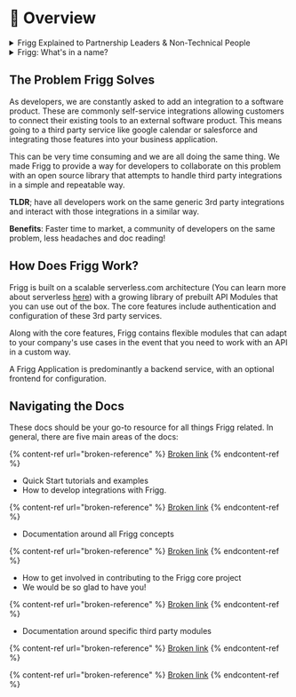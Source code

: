 # 🥳 Overview

<details>

<summary>Frigg Explained to Partnership Leaders &#x26; Non-Technical People</summary>

The Frigg Integration Framework is a software development tool intended to help engineers build integrations faster.

While we all know that new "tech partnerships" unlock business opportunities, integration development is a complex, product-driven process performed by engineers and designers. Partnership leaders can't conjure new integrations into existence; product & engineering resources must be engaged and supported.

Given these dynamics, partnership leaders often seek _external_ vendors and tools to get integrations built. This search brings them to Frigg and [Left Hook](https://lefthook.com).

Before you introduce Frigg to your engineering colleagues, partnership leaders should understand Frigg at a non-technical level. Our [Non-Technical Overview Doc](https://docs.google.com/document/d/e/2PACX-1vRzCTIUhUj5NC5CKIOhn36NGu6TbUPMwMF5-hFLJ2fuhfrCJ2VXnabtxqE429iP1CxPPgPyhzez41jk/pub) is intended to provide this context and support your internal advocacy for Frigg.

Meanwhile, Frigg's documentation site is targeted at engineers and product leaders who will need to understand the framework as a development tool.&#x20;

If you're ready to introduce Frigg to your technical colleagues, share this documentation site. Our [live demo site](https://demo.friggframework.,org) is also instructive to both technical and non-technical audiences as well.

Have questions? Let's [connect](support/support.md)!

</details>

<details>

<summary>Frigg: What's in a name?</summary>

* Frigg is Odin's wife in Norse mythology
* Goddess of **marriage** and **partnerships**
* She flies the earthly skies as a falcon
* She is known in folklore as the **“weaver of clouds”**

The Frigg Integration Framework powers integrations between software companies, the majority of which are in the cloud, speeding up time to live on tech partnerships.

Read more about Frigg on [Wikipedia](https://en.wikipedia.org/wiki/Frigg).&#x20;

</details>

## The Problem Frigg Solves

As developers, we are constantly asked to add an integration to a software product. These are commonly self-service integrations allowing customers to connect their existing tools to an external software product. This means going to a third party service like google calendar or salesforce and integrating those features into your business application.&#x20;

This can be very time consuming and we are all doing the same thing. We made Frigg to provide a way for developers to collaborate on this problem with an open source library that attempts to handle third party integrations in a simple and repeatable way.

**TLDR**; have all developers work on the same generic 3rd party integrations and interact with those integrations in a similar way.&#x20;

**Benefits**: Faster time to market, a community of developers on the same problem, less headaches and doc reading!&#x20;

## How Does Frigg Work?&#x20;

Frigg is built on a scalable serverless.com architecture (You can learn more about serverless [here](https://www.serverless.com/framework/docs))  with a growing library of prebuilt API Modules that you can use out of the box. The core features include authentication and configuration of these 3rd party services.

Along with the core features, Frigg contains flexible modules that can adapt to your company's use cases in the event that you need to work with an API in a custom way.

A Frigg Application is predominantly a backend service, with an optional frontend for configuration.

## Navigating the Docs

These docs should be your go-to resource for all things Frigg related. In general, there are five main areas of the docs:

{% content-ref url="broken-reference" %}
[Broken link](broken-reference)
{% endcontent-ref %}

* Quick Start tutorials and examples
* How to develop integrations with Frigg.

{% content-ref url="broken-reference" %}
[Broken link](broken-reference)
{% endcontent-ref %}

* Documentation around all Frigg concepts

{% content-ref url="broken-reference" %}
[Broken link](broken-reference)
{% endcontent-ref %}

* How to get involved in contributing to the Frigg core project
* We would be so glad to have you!

{% content-ref url="broken-reference" %}
[Broken link](broken-reference)
{% endcontent-ref %}

* Documentation around specific third party modules

{% content-ref url="broken-reference" %}
[Broken link](broken-reference)
{% endcontent-ref %}

{% content-ref url="broken-reference" %}
[Broken link](broken-reference)
{% endcontent-ref %}
